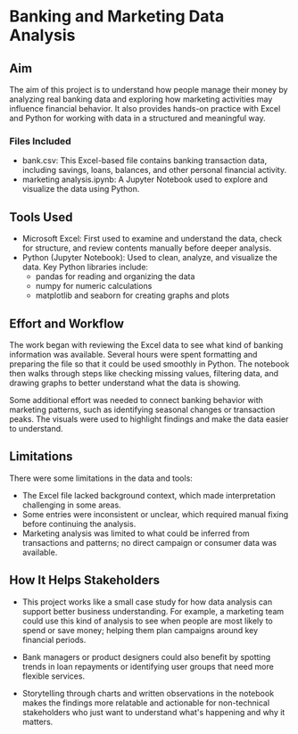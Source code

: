 # Banking and Marketing Data Analysis
## Aim
The aim of this project is to understand how people manage their money by analyzing real banking data and exploring how marketing activities may influence financial behavior. It also provides hands-on practice with Excel and Python for working with data in a structured and meaningful way.

### Files Included
- bank.csv: This Excel-based file contains banking transaction data, including savings, loans, balances, and other personal financial activity.
- marketing analysis.ipynb: A Jupyter Notebook used to explore and visualize the data using Python.

## Tools Used
- Microsoft Excel: First used to examine and understand the data, check for structure, and review contents manually before deeper analysis.
- Python (Jupyter Notebook): Used to clean, analyze, and visualize the data. Key Python libraries include:
  - pandas for reading and organizing the data
  - numpy for numeric calculations
  - matplotlib and seaborn for creating graphs and plots
    
## Effort and Workflow
The work began with reviewing the Excel data to see what kind of banking information was available. Several hours were spent formatting and preparing the file so that it could be used smoothly in Python. The notebook then walks through steps like checking missing values, filtering data, and drawing graphs to better understand what the data is showing.

Some additional effort was needed to connect banking behavior with marketing patterns, such as identifying seasonal changes or transaction peaks. The visuals were used to highlight findings and make the data easier to understand.

## Limitations
There were some limitations in the data and tools:

- The Excel file lacked background context, which made interpretation challenging in some areas.
- Some entries were inconsistent or unclear, which required manual fixing before continuing the analysis.
- Marketing analysis was limited to what could be inferred from transactions and patterns; no direct campaign or consumer data was available.

## How It Helps Stakeholders 
- This project works like a small case study for how data analysis can support better business understanding. For example, a marketing team could use this kind of analysis to see when people are most likely to spend or save money; helping them plan campaigns around key financial periods.

- Bank managers or product designers could also benefit by spotting trends in loan repayments or identifying user groups that need more flexible services.

- Storytelling through charts and written observations in the notebook makes the findings more relatable and actionable for non-technical stakeholders who just want to understand what's happening and why it matters.
